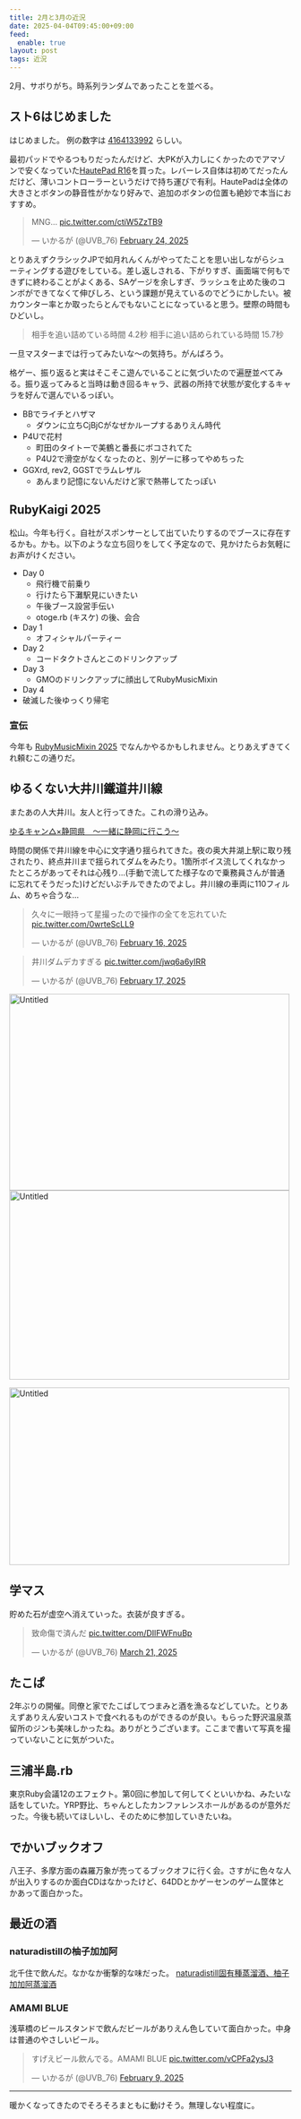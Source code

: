 ```yaml
---
title: 2月と3月の近況
date: 2025-04-04T09:45:00+09:00
feed:
  enable: true
layout: post
tags: 近況
---
```


2月、サボりがち。時系列ランダムであったことを並べる。

## スト6はじめました

はじめました。 例の数字は [4164133992](https://www.streetfighter.com/6/buckler/ja-jp/profile/4164133992) らしい。

最初パッドでやるつもりだったんだけど、大PKが入力しにくかったのでアマゾンで安くなっていた[HautePad R16](https://cielogames.cielosiro.co.jp/products/000000000086)を買った。レバーレス自体は初めてだったんだけど、薄いコントローラーというだけで持ち運びで有利。HautePadは全体の大きさとボタンの静音性がかなり好みで、追加のボタンの位置も絶妙で本当におすすめ。

<blockquote class="twitter-tweet"><p lang="und" dir="ltr">MNG… <a href="https://t.co/ctiW5ZzTB9">pic.twitter.com/ctiW5ZzTB9</a></p>&mdash; いかるが (@UVB_76) <a href="https://twitter.com/UVB_76/status/1893980118776775073?ref_src=twsrc%5Etfw">February 24, 2025</a></blockquote> <script async src="https://platform.twitter.com/widgets.js" charset="utf-8"></script>

とりあえずクラシックJPで如月れんくんがやってたことを思い出しながらシューティングする遊びをしている。差し返しされる、下がりすぎ、画面端で何もできずに終わることがよくある、SAゲージを余しすぎ、ラッシュを止めた後のコンボができてなくて伸びしろ、という課題が見えているのでどうにかしたい。被カウンター率とか取ったらとんでもないことになっていると思う。壁際の時間もひどいし。

> 相手を追い詰めている時間 4.2秒
> 相手に追い詰められている時間 15.7秒

一旦マスターまでは行ってみたいな〜の気持ち。がんばろう。

格ゲー、振り返ると実はそこそこ遊んでいることに気づいたので遍歴並べてみる。振り返ってみると当時は動き回るキャラ、武器の所持で状態が変化するキャラを好んで選んでいるっぽい。

- BBでライチとハザマ
  - ダウンに立ちCjBjCがなぜかループするありえん時代
- P4Uで花村
  - 町田のタイトーで美鶴と番長にボコされてた
  - P4U2で滑空がなくなったのと、別ゲーに移ってやめちった
- GGXrd, rev2, GGSTでラムレザル
  - あんまり記憶にないんだけど家で熱帯してたっぽい

## RubyKaigi 2025

松山。今年も行く。自社がスポンサーとして出ていたりするのでブースに存在するかも。かも。以下のような立ち回りをしてく予定なので、見かけたらお気軽にお声がけください。

- Day 0
  - 飛行機で前乗り
  - 行けたら下灘駅見にいきたい
  - 午後ブース設営手伝い
  - otoge.rb (キスケ) の後、会合
- Day 1
  - オフィシャルパーティー
- Day 2
  - コードタクトさんとこのドリンクアップ
- Day 3
  - GMOのドリンクアップに顔出してRubyMusicMixin
- Day 4
 - 破滅した後ゆっくり帰宅

### 宣伝

今年も [RubyMusicMixin 2025](https://conference.pixiv.co.jp/2025/rubymusicmixin) でなんかやるかもしれません。とりあえずきてくれ頼むこの通りだ。

## ゆるくない大井川鐵道井川線

またあの人大井川。友人と行ってきた。これの滑り込み。

[ゆるキャン△×静岡県　～一緒に静岡に行こう～](https://yurucamp-shizuoka.com/season3-trainj)

時間の関係で井川線を中心に文字通り揺られてきた。夜の奥大井湖上駅に取り残されたり、終点井川まで揺られてダムをみたり。1箇所ボイス流してくれなかったところがあってそれは心残り...(手動で流してた様子なので乗務員さんが普通に忘れてそうだった)けどだいぶチルできたのでよし。井川線の車両に110フィルム、めちゃ合うな...

<blockquote class="twitter-tweet"><p lang="ja" dir="ltr">久々に一眼持って星撮ったので操作の全てを忘れていた <a href="https://t.co/0wrteScLL9">pic.twitter.com/0wrteScLL9</a></p>&mdash; いかるが (@UVB_76) <a href="https://twitter.com/UVB_76/status/1891081256378478754?ref_src=twsrc%5Etfw">February 16, 2025</a></blockquote> <script async src="https://platform.twitter.com/widgets.js" charset="utf-8"></script>

<blockquote class="twitter-tweet"><p lang="ja" dir="ltr">井川ダムデカすぎる <a href="https://t.co/jwq6a6yIRR">pic.twitter.com/jwq6a6yIRR</a></p>&mdash; いかるが (@UVB_76) <a href="https://twitter.com/UVB_76/status/1891363573147803964?ref_src=twsrc%5Etfw">February 17, 2025</a></blockquote> <script async src="https://platform.twitter.com/widgets.js" charset="utf-8"></script>
<a data-flickr-embed="true" href="https://www.flickr.com/photos/uvb_76/54429354598/in/album-72177720324856586" title="Untitled"><img src="https://live.staticflickr.com/65535/54429354598_f683c66a62.jpg" width="500" height="351" alt="Untitled"/></a><script async src="//embedr.flickr.com/assets/client-code.js" charset="utf-8"></script>
<a data-flickr-embed="true" href="https://www.flickr.com/photos/uvb_76/54429107181/in/album-72177720324856586" title="Untitled"><img src="https://live.staticflickr.com/65535/54429107181_2b0035f9ca.jpg" width="500" height="338" alt="Untitled"/></a>

<a data-flickr-embed="true" href="https://www.flickr.com/photos/uvb_76/54428252787/in/album-72177720324856586" title="Untitled"><img src="https://live.staticflickr.com/65535/54428252787_df490290b1.jpg" width="500" height="317" alt="Untitled"/></a>


## 学マス

貯めた石が虚空へ消えていった。衣装が良すぎる。

<blockquote class="twitter-tweet"><p lang="ja" dir="ltr">致命傷で済んだ <a href="https://t.co/DIlFWFnuBp">pic.twitter.com/DIlFWFnuBp</a></p>&mdash; いかるが (@UVB_76) <a href="https://twitter.com/UVB_76/status/1902936366826340736?ref_src=twsrc%5Etfw">March 21, 2025</a></blockquote> <script async src="https://platform.twitter.com/widgets.js" charset="utf-8"></script>

## たこぱ

2年ぶりの開催。同僚と家でたこぱしてつまみと酒を漁るなどしていた。とりあえずありえん安いコストで食べれるものができるのが良い。もらった野沢温泉蒸留所のジンも美味しかったね。ありがとうございます。ここまで書いて写真を撮っていないことに気がついた。

## 三浦半島.rb

東京Ruby会議12のエフェクト。第0回に参加して何してくといいかね、みたいな話をしていた。YRP野比、ちゃんとしたカンファレンスホールがあるのが意外だった。今後も続いてほしいし、そのために参加していきたいね。

## でかいブックオフ

八王子、多摩方面の森羅万象が売ってるブックオフに行く会。さすがに色々な人が出入りするのか面白CDはなかったけど、64DDとかゲーセンのゲーム筐体とかあって面白かった。

## 最近の酒

### naturadistillの柚子加加阿

北千住で飲んだ。なかなか衝撃的な味だった。
[naturadistill固有種蒸溜酒、柚子加加阿蒸溜酒](https://naturadistill.com/products/naturadistill%E5%9B%BA%E6%9C%89%E7%A8%AE%E8%92%B8%E6%BA%9C%E9%85%92-first-batch-%E3%82%B3%E3%83%94%E3%83%BC)

### AMAMI BLUE

浅草橋のビールスタンドで飲んだビールがありえん色していて面白かった。中身は普通のやさしいビール。

<blockquote class="twitter-tweet"><p lang="ja" dir="ltr">すげえビール飲んでる。AMAMI BLUE <a href="https://t.co/vCPFa2ysJ3">pic.twitter.com/vCPFa2ysJ3</a></p>&mdash; いかるが (@UVB_76) <a href="https://twitter.com/UVB_76/status/1888510653939524095?ref_src=twsrc%5Etfw">February 9, 2025</a></blockquote> <script async src="https://platform.twitter.com/widgets.js" charset="utf-8"></script>


----------

暖かくなってきたのでそろそろまともに動けそう。無理しない程度に。
